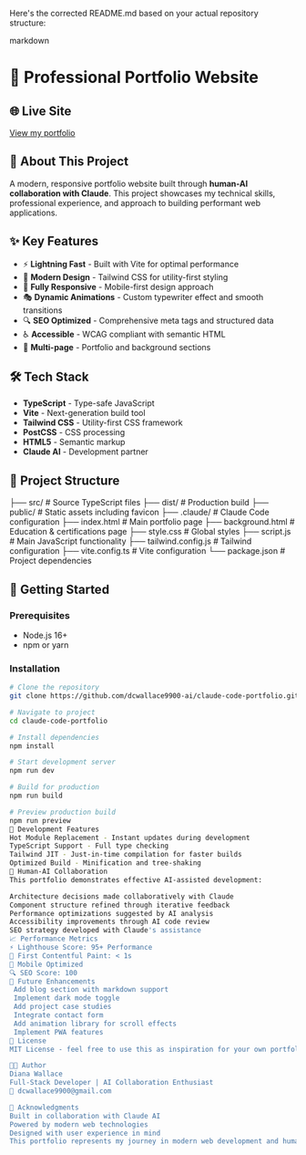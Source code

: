 
Here's the corrected README.md based on your actual repository structure:

markdown
# 🚀 Professional Portfolio Website

## 🌐 Live Site
[View my portfolio](https://dcwallace9900-ai.github.io/claude-code-portfolio/)

## 💼 About This Project
A modern, responsive portfolio website built through **human-AI collaboration with Claude**. This project showcases my technical skills, professional experience, and approach to building performant web applications.

## ✨ Key Features
- ⚡ **Lightning Fast** - Built with Vite for optimal performance
- 🎨 **Modern Design** - Tailwind CSS for utility-first styling
- 📱 **Fully Responsive** - Mobile-first design approach
- 🎭 **Dynamic Animations** - Custom typewriter effect and smooth transitions
- 🔍 **SEO Optimized** - Comprehensive meta tags and structured data
- ♿ **Accessible** - WCAG compliant with semantic HTML
- 📄 **Multi-page** - Portfolio and background sections

## 🛠️ Tech Stack
- **TypeScript** - Type-safe JavaScript
- **Vite** - Next-generation build tool
- **Tailwind CSS** - Utility-first CSS framework
- **PostCSS** - CSS processing
- **HTML5** - Semantic markup
- **Claude AI** - Development partner

## 📂 Project Structure
├── src/               # Source TypeScript files
├── dist/              # Production build
├── public/            # Static assets including favicon
├── .claude/           # Claude Code configuration
├── index.html         # Main portfolio page
├── background.html    # Education & certifications page
├── style.css          # Global styles
├── script.js          # Main JavaScript functionality
├── tailwind.config.js # Tailwind configuration
├── vite.config.ts     # Vite configuration
└── package.json       # Project dependencies


## 🚀 Getting Started

### Prerequisites
- Node.js 16+ 
- npm or yarn

### Installation
```bash
# Clone the repository
git clone https://github.com/dcwallace9900-ai/claude-code-portfolio.git

# Navigate to project
cd claude-code-portfolio

# Install dependencies
npm install

# Start development server
npm run dev

# Build for production
npm run build

# Preview production build
npm run preview
🎯 Development Features
Hot Module Replacement - Instant updates during development
TypeScript Support - Full type checking
Tailwind JIT - Just-in-time compilation for faster builds
Optimized Build - Minification and tree-shaking
🤝 Human-AI Collaboration
This portfolio demonstrates effective AI-assisted development:

Architecture decisions made collaboratively with Claude
Component structure refined through iterative feedback
Performance optimizations suggested by AI analysis
Accessibility improvements through AI code review
SEO strategy developed with Claude's assistance
📈 Performance Metrics
⚡ Lighthouse Score: 95+ Performance
🎨 First Contentful Paint: < 1s
📱 Mobile Optimized
🔍 SEO Score: 100
🔮 Future Enhancements
 Add blog section with markdown support
 Implement dark mode toggle
 Add project case studies
 Integrate contact form
 Add animation library for scroll effects
 Implement PWA features
📝 License
MIT License - feel free to use this as inspiration for your own portfolio!

👩‍💻 Author
Diana Wallace
Full-Stack Developer | AI Collaboration Enthusiast
📧 dcwallace9900@gmail.com

🙏 Acknowledgments
Built in collaboration with Claude AI
Powered by modern web technologies
Designed with user experience in mind
This portfolio represents my journey in modern web development and human-AI collaboration
